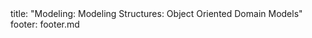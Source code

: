 <frontmatter>
title: "Modeling: Modeling Structures: Object Oriented Domain Models"
footer: footer.md
</frontmatter>

<include src="unit-inPage-asFlat.md" boilerplate />